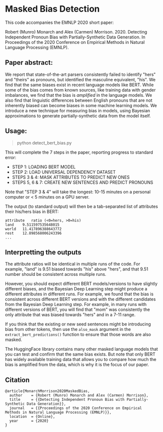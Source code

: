 # Masked Bias Detection

This code accompanies the EMNLP 2020 short paper: 

Robert (Munro) Monarch and Alex (Carmen) Morrison. 2020. Detecting Independent Pronoun Bias with Partially-Synthetic Data Generation. In Proceedings of the 2020 Conference on Empirical Methods in Natural Language Processing (EMNLP).

## Paper abstract:

We report that state-of-the-art parsers consistently failed to identify "hers" and "theirs" as pronouns, but identified the masculine equivalent, "his". We find that the same biases exist in recent language models like BERT. While some of the bias comes from known sources, like training data with gender imbalances, we find that the bias is _amplified_ in the language models. We also find that linguistic differences between English pronouns that are not inherently biased can become biases in some machine learning models. We introduce a new technique for measuring bias in models, using Bayesian approximations to generate partially-synthetic data from the model itself.


## Usage:

> python detect_bert_bias.py 

This will complete the 7 steps in the paper, reporting progress to standard error:

- STEP 1: LOADING BERT MODEL
- STEP 2: LOAD UNIVERSAL DEPENDENCY DATASET
- STEPS 3 & 4: MASK ATTRIBUTES TO PREDICT NEW ONES
- STEPS 5, 6 & 7: CREATE NEW SENTENCES AND PREDICT PRONOUNS

Note that "STEP 3 & 4" will take the longest: 10-15 minutes on a personal computer or < 5 minutes on a GPU server.

The output (to standard output) will then be a tab-separated list of attributes their his/hers bias in BERT:

```
attribute	ratio (<0=hers, >0=his)
land	9.511597535648015
world	11.417896388643772
rest	12.898568006243396
...
```

## Interpretting the outputs 

The attribute ratios will be identical in multiple runs of the code. For example, "land" is 9.51 biased towards "his" above "hers", and that 9.51 number should be consistent across multiple runs. 

However, you should expect different BERT models/versions to have slightly different biases, and the Bayesian Deep Learning step might produce a different attributes in different runs. For example, we found that the bias is consistent across different BERT versions and with the different candidates from the Bayesian Deep Learning step. For example, in many runs with different versions of BERT, you will find that "mom" was consistently the only attribute that was biased towards "hers" and in a 7-11 range.

If you think that the existing or new seed sentences might be introducing bias from other tokens, then use the `also_mask` argument in the `extract_bert_predictions()` function to ensure that those words are also masked.

The HuggingFace library contains many other masked language models that you can test and confirm that the same bias exists. But note that only BERT has widely available training data that allows you to compare how much the bias is amplified from the data, which is why it is the focus of our paper.


## Citation
```
@article{MonarchMorrison2020MaskedBias,
  author    = {Robert (Munro) Monarch and Alex (Carmen) Morrison},
  title     = {{Detecting Independent Pronoun Bias with Partially-Synthetic Data Generation}},
  journal   = {{Proceedings of the 2020 Conference on Empirical Methods in Natural Language Processing (EMNLP)}},
  location  = {Online},
  year      = {2020}
}
```




